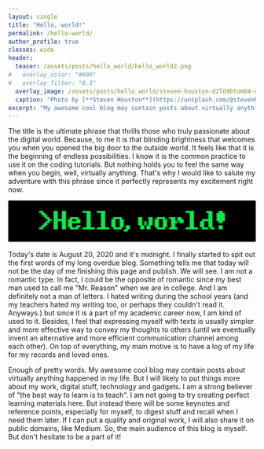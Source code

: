 ```yaml
---
layout: single
title: "Hello, world!"
permalink: /hello-world/
author_profile: true
classes: wide
header:
  teaser: /assets/posts/hello_world/hello_world2.png
#   overlay_color: "#000"
#   overlay_filter: "0.5"
  overlay_image: /assets/posts/hello_world/steven-houston-d2lO9btumD4-unsplash.jpg
  caption: "Photo by [**Steven Houston**](https://unsplash.com/@stevenhoustonfit?utm_source=unsplash&amp;utm_medium=referral&amp;utm_content=creditCopyText) on [**Unsplash**](https://unsplash.com/s/photos/writing-in-the-dark?utm_source=unsplash&amp;utm_medium=referral&amp;utm_content=creditCopyText)"
excerpt: "My awesome cool blog may contain posts about virtually anything happened in my life. But more on my work, digital stuff, technology and gadgets."
---
```



The title is the ultimate phrase that thrills those who truly passionate about the digital world. Because, to me it is that blinding brightness that welcomes you when you opened the big door to the outside world. It feels like that it is the beginning of endless possibilities. I know it is the common practice to use it on the coding tutorials. But nothing holds you to feel the same way when you begin, well, virtually anything. That's why I would like to salute my adventure with this phrase since it perfectly represents my excitement right now.

![Hello, World!](/assets/posts/hello_world/hello_world2.png)

Today's date is August 20, 2020 and it's midnight. I finally started to spit out the first words of my long overdue blog. Something tells me that today will not be the day of me finishing this page and publish. We will see. I am not a romantic type. In fact, I could be the opposite of romantic since my best man used to call me "Mr. Reason" when we are in college. And I am definitely not a man of letters. I hated writing during the school years (and my teachers hated my writing too, or perhaps they couldn't read it. Anyways.) but since it is a part of my academic career now, I am kind of used to it. Besides, I feel that expressing myself with texts is usually simpler and more effective way to convey my thoughts to others (until we eventually invent an alternative and more efficient communication channel among each other). On top of everything, my main motive is to have a log of my life for my records and loved ones.

Enough of pretty words. My awesome cool blog may contain posts about virtually anything happened in my life. But I will likely to put things more about my work, digital stuff, technology and gadgets. I am a strong believer of "the best way to learn is to teach". I am not going to try creating perfect learning materials here. But instead there will be some keynotes and reference points, especially for myself, to digest stuff and recall when I need them later. If I can put a quality and original work, I will also share it on public domains, like Medium. So, the main audience of this blog is myself. But don't hesitate to be a part of it!